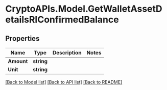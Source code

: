 # CryptoAPIs.Model.GetWalletAssetDetailsRIConfirmedBalance

## Properties

Name | Type | Description | Notes
------------ | ------------- | ------------- | -------------
**Amount** | **string** |  | 
**Unit** | **string** |  | 

[[Back to Model list]](../README.md#documentation-for-models) [[Back to API list]](../README.md#documentation-for-api-endpoints) [[Back to README]](../README.md)

